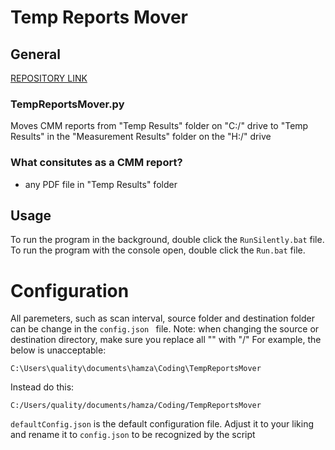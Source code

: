 # Temp Reports Mover
 
## General
[REPOSITORY LINK](https://github.com/HamzaAlsarakbi/TempReportsMover)
### TempReportsMover.py
Moves CMM reports from "Temp Results" folder on "C:/" drive to "Temp Results" in the "Measurement Results" folder on the "H:/" drive

### What consitutes as a CMM report?
- any PDF file in "Temp Results" folder


## Usage
To run the program in the background, double click the `RunSilently.bat` file.
To run the program with the console open, double click the `Run.bat` file.

# Configuration
All paremeters, such as scan interval, source folder and destination folder can be change in the `config.json ` file.
Note: when changing the source or destination directory, make sure you replace all "\" with "/"
For example, the below is unacceptable:
```
C:\Users\quality\documents\hamza\Coding\TempReportsMover
```
Instead do this:
```
C:/Users/quality/documents/hamza/Coding/TempReportsMover
```

`defaultConfig.json` is the default configuration file. Adjust it to your liking and rename it to `config.json` to be recognized by the script